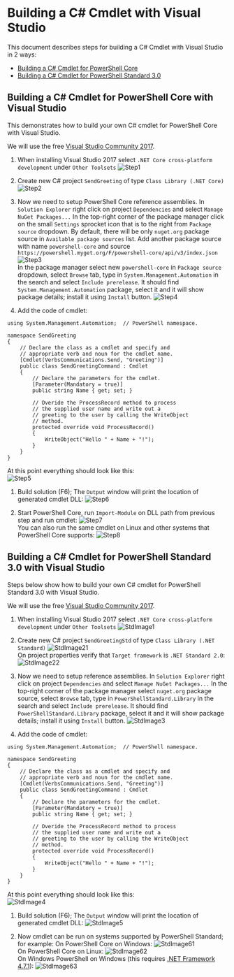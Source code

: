 # Building a C# Cmdlet with Visual Studio
This document describes steps for building a C# Cmdlet with Visual Studio in 2 ways:
* [Building a C# Cmdlet for PowerShell Core](#building-a-c-cmdlet-for-powershell-core-with-visual-studio)
* [Building a C# Cmdlet for PowerShell Standard 3.0](#building-a-c-cmdlet-for-powershell-standard-30-with-visual-studio)

## Building a C# Cmdlet for PowerShell Core with Visual Studio

This demonstrates how to build your own C# cmdlet for PowerShell Core with Visual Studio.

We will use the free [Visual Studio Community 2017](https://www.visualstudio.com/downloads).

1. When installing Visual Studio 2017 select `.NET Core cross-platform development` under `Other Toolsets`
![Step1](./Images/Step1.png)

1. Create new C# project `SendGreeting` of type `Class Library (.NET Core)`
![Step2](./Images/Step2.png)

1. Now we need to setup PowerShell Core reference assemblies.
In `Solution Explorer` right click on project `Dependencies` and select `Manage NuGet Packages...`
In the top-right corner of the package manager click on the small `Settings` sprocket icon that is to the right from `Package source` dropdown.
By default, there will be only `nuget.org` package source in `Available package sources` list.
Add another package source with name `powershell-core` and source `https://powershell.myget.org/F/powershell-core/api/v3/index.json`
![Step3](./Images/Step3.png)  
In the package manager select new `powershell-core` in `Package source` dropdown, select `Browse` tab, type in `System.Management.Automation` in the search and select `Include prerelease`.
It should find `System.Management.Automation` package, select it and it will show package details; install it using `Install` button.
![Step4](./Images/Step4.png)

1. Add the code of cmdlet:  
```CSharp
using System.Management.Automation;  // PowerShell namespace.

namespace SendGreeting
{
    // Declare the class as a cmdlet and specify and 
    // appropriate verb and noun for the cmdlet name.
    [Cmdlet(VerbsCommunications.Send, "Greeting")]
    public class SendGreetingCommand : Cmdlet
    {
        // Declare the parameters for the cmdlet.
        [Parameter(Mandatory = true)]
        public string Name { get; set; }

        // Overide the ProcessRecord method to process
        // the supplied user name and write out a 
        // greeting to the user by calling the WriteObject
        // method.
        protected override void ProcessRecord()
        {
            WriteObject("Hello " + Name + "!");
        }
    }
}
```  
At this point everything should look like this:  
![Step5](./Images/Step5.png)  

1. Build solution (F6); The `Output` window will print the location of generated cmdlet DLL:
![Step6](./Images/Step6.png)

1. Start PowerShell Core, run `Import-Module` on DLL path from previous step and run cmdlet:
![Step7](./Images/Step7.png)  
You can also run the same cmdlet on Linux and other systems that PowerShell Core supports:
![Step8](./Images/Step8.png)


## Building a C# Cmdlet for PowerShell Standard 3.0 with Visual Studio
Steps below show how to build your own C# cmdlet for PowerShell Standard 3.0 with Visual Studio.

We will use the free [Visual Studio Community 2017](https://www.visualstudio.com/downloads).

1. When installing Visual Studio 2017 select `.NET Core cross-platform development` under `Other Toolsets`
![StdImage1](./Images/Step1.png)

1. Create new C# project `SendGreetingStd` of type `Class Library (.NET Standard)`
![StdImage21](./Images/Std21.png)  
On project properties verify that `Target framework` is `.NET Standard 2.0`:
![StdImage22](./Images/Std22.png)

1. Now we need to setup reference assemblies.
In `Solution Explorer` right click on project `Dependencies` and select `Manage NuGet Packages...`
In the top-right corner of the package manager select `nuget.org` package source, select `Browse` tab, type in `PowerShellStandard.Library` in the search and select `Include prerelease`.
It should find `PowerShellStandard.Library` package, select it and it will show package details; install it using `Install` button.
![StdImage3](./Images/Std3.png)

1. Add the code of cmdlet:  
```CSharp
using System.Management.Automation;  // PowerShell namespace.

namespace SendGreeting
{
    // Declare the class as a cmdlet and specify and 
    // appropriate verb and noun for the cmdlet name.
    [Cmdlet(VerbsCommunications.Send, "Greeting")]
    public class SendGreetingCommand : Cmdlet
    {
        // Declare the parameters for the cmdlet.
        [Parameter(Mandatory = true)]
        public string Name { get; set; }

        // Overide the ProcessRecord method to process
        // the supplied user name and write out a 
        // greeting to the user by calling the WriteObject
        // method.
        protected override void ProcessRecord()
        {
            WriteObject("Hello " + Name + "!");
        }
    }
}
```  
At this point everything should look like this:  
![StdImage4](./Images/Std4.png)  

1. Build solution (F6); The `Output` window will print the location of generated cmdlet DLL:
![StdImage5](./Images/Std5.png)

1. Now cmdlet can be run on systems supported by PowerShell Standard; for example:
On PowerShell Core on Windows:
![StdImage61](./Images/Std61.png)  
On PowerShell Core on Linux:
![StdImage62](./Images/Std62.png)  
On Windows PowerShell on Windows (this requires [.NET Framework 4.7.1](https://github.com/Microsoft/dotnet-framework-early-access/blob/master/instructions.md)):
![StdImage63](./Images/Std63.png)  